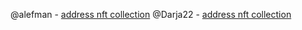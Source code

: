 @alefman - [address nft collection](https://testnet.getgems.io/collection/EQBsaviU89uTy1NCTyMe8GXIB3LrGy7CgInoAI7rGjVR1tLm)
@Darja22 - [address nft collection](https://testnet.getgems.io/collection/EQAjahWzw4yjk8hd87GtjXVyb4sENmvaD4iCSZP5mZNM8K8C)
